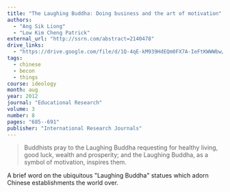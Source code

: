 ```yaml
---
title: "The Laughing Buddha: Doing business and the art of motivation"
authors:
  - "Ang Sik Liong"
  - "Low Kim Cheng Patrick"
external_url: "http://ssrn.com/abstract=2140478"
drive_links:
  - "https://drive.google.com/file/d/1Q-4qE-kM939HdEQm0FX7A-IeFtKWWWbw/view?usp=drivesdk"
tags:
  - chinese
  - becon
  - things
course: ideology
month: aug
year: 2012
journal: "Educational Research"
volume: 3
number: 8
pages: "685--691"
publisher: "International Research Journals"
---
```


> Buddhists pray to the Laughing Buddha requesting for healthy living, good luck, wealth and prosperity; and the Laughing Buddha, as a symbol of motivation, inspires them.

A brief word on the ubiquitous "Laughing Buddha" statues which adorn Chinese establishments the world over.
